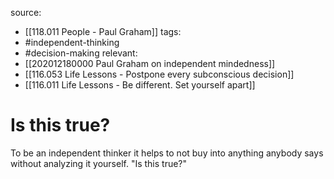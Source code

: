 source: 
- [[118.011 People - Paul Graham]]
tags:
- #independent-thinking 
- #decision-making 
relevant:
- [[202012180000 Paul Graham on independent mindedness]]
- [[116.053 Life Lessons - Postpone every subconscious decision]]
- [[116.011 Life Lessons - Be different. Set yourself apart]]

# Is this true?

To be an independent thinker it helps to not buy into anything anybody says without analyzing it yourself. "Is this true?" 


